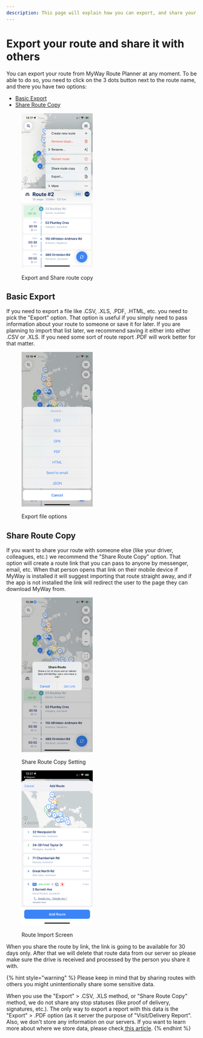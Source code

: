```yaml
---
description: This page will explain how you can export, and share your route with others
---
```


# Export your route and share it with others

You can export your route from MyWay Route Planner at any moment. To be able to do so, you need to click on the 3 dots button next to the route name, and there you have two options:

* [Basic Export](export-your-route-and-share-it-with-others.md#basic-export)
* [Share Route Copy](export-your-route-and-share-it-with-others.md#share-route-copy)

<figure><img src="../.gitbook/assets/IMG_05F8E9781A75-1.jpeg" alt="" width="188"><figcaption><p>Export and Share route copy</p></figcaption></figure>

## Basic Export

If you need to export a file like .CSV, .XLS, .PDF, .HTML, etc. you need to pick the "Export" option. That option is useful if you simply need to pass information about your route to someone or save it for later. If you are planning to import that list later, we recommend saving it either into either .CSV or .XLS. If you need some sort of route report .PDF will work better for that matter.

<figure><img src="../.gitbook/assets/CEF6D154-8978-416B-8039-2C98DC85431D.PNG" alt="" width="188"><figcaption><p>Export file options</p></figcaption></figure>

## Share Route Copy

If you want to share your route with someone else (like your driver, colleagues, etc.) we recommend the "Share Route Copy" option. That option will create a route link that you can pass to anyone by messenger, email, etc. When that person opens that link on their mobile device if MyWay is installed it will suggest importing that route straight away, and if the app is not installed the link will redirect the user to the page they can download MyWay from.

<div>

<figure><img src="../.gitbook/assets/772A26DE-66AE-4624-9E56-829529439E09.PNG" alt="" width="188"><figcaption><p>Share Route Copy Setting</p></figcaption></figure>

 

<figure><img src="../.gitbook/assets/2A688D2D-5187-4066-AFBE-7318152A65F9.PNG" alt="" width="188"><figcaption><p>Route Import Screen</p></figcaption></figure>

</div>

When you share the route by link, the link is going to be available for 30 days only. After that we will delete that route data from our server so please make sure the drive is received and processed by the person you share it with.

{% hint style="warning" %}
Please keep in mind that by sharing routes with others you might unintentionally share some sensitive data.&#x20;

When you use the "Export" > .CSV, .XLS method, or "Share Route Copy" method, we do not share any stop statuses (like proof of delivery, signatures, etc.). The only way to export a report with this data is the "Export" > .PDF option (as it server the purpose of "Visit/Delivery Report". Also, we don't store any information on our servers. If you want to learn more about where we store data, please check[ this article](../faq/your-privacy-and-where-we-store-your-data.md).
{% endhint %}
